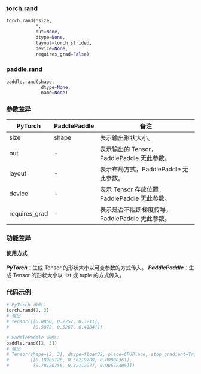 ### [torch.rand](https://pytorch.org/docs/stable/generated/torch.rand.html?highlight=rand#torch.rand)

```python
torch.rand(*size,
           *,
           out=None,
           dtype=None,
           layout=torch.strided,
           device=None,
           requires_grad=False)
```

### [paddle.rand](https://www.paddlepaddle.org.cn/documentation/docs/zh/api/paddle/rand_cn.html#rand)

```python
paddle.rand(shape,
             dtype=None,
             name=None)
```
### 参数差异
| PyTorch       | PaddlePaddle | 备注                                                   |
| ------------- | ------------ | ------------------------------------------------------ |
| size          | shape        | 表示输出形状大小。                                     |
| out           | -            | 表示输出的 Tensor，PaddlePaddle 无此参数。               |
| layout        | -            | 表示布局方式，PaddlePaddle 无此参数。                   |
| device        | -            | 表示 Tensor 存放位置，PaddlePaddle 无此参数。                   |
| requires_grad | -            | 表示是否不阻断梯度传导，PaddlePaddle 无此参数。 |

### 功能差异

#### 使用方式
***PyTorch***：生成 Tensor 的形状大小以可变参数的方式传入。
***PaddlePaddle***：生成 Tensor 的形状大小以 list 或 tuple 的方式传入。


### 代码示例
``` python
# PyTorch 示例：
torch.rand(2, 3)
# 输出
# tensor([[0.0860, 0.2757, 0.3211],
#         [0.5872, 0.5267, 0.4184]])
```

``` python
# PaddlePaddle 示例：
paddle.rand([2, 3])
# 输出
# Tensor(shape=[2, 3], dtype=float32, place=CPUPlace, stop_gradient=True,
#        [[0.18905126, 0.56219709, 0.00808361],
#         [0.78120756, 0.32112977, 0.90572405]])
```
